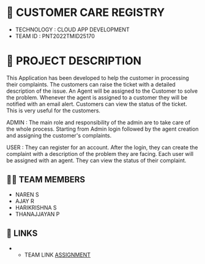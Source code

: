 # 🛃 CUSTOMER CARE REGISTRY

- TECHNOLOGY : CLOUD APP DEVELOPMENT
- TEAM ID     : PNT2022TMID25170

# 📒 PROJECT DESCRIPTION

This Application has been developed to help the customer in processing their complaints.  The customers can raise the ticket with a detailed description of the issue.  An Agent will be assigned to the Customer to solve the problem.  Whenever the agent is assigned to a customer they will be notified with an email alert.  Customers can view the status of the ticket. This is very useful for the customers.

 ADMIN :
 The main role and responsibility of the admin are to take care of the whole process.  Starting from Admin login followed by the agent creation and assigning the customer's complaints.
 
 USER :
 They can register for an account.  After the login, they can create the complaint with a description of the problem they are facing.  Each user will be assigned with an agent.  They can view the status of their complaint.


## 🧑🏻‍ TEAM MEMBERS

- NAREN S
- AJAY R
- HARIKRISHNA S
- THANAJJAYAN P


## 🔗 LINKS
- - TEAM LINK   [ASSIGNMENT](https://github.com/IBM-EPBL/IBM-Project-55455-1669022101) 



